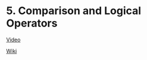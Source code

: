 # 5. Comparison and Logical Operators

[Video](https://www.youtube.com/watch?v=UREKHWvg9ko&list=PLqCJpWy5FohcehaXlCIt8sVBHBFFRVWsx&index=10)

[Wiki](http://wiki.planetchili.net/index.php?title=Beginner_C%2B%2B_Game_Programming_Tutorial_5)